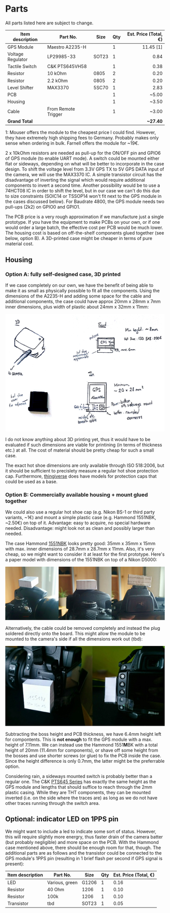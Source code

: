 Parts
=====

All parts listed here are subject to change.

|  Item description |       Part No.      |  Size | Qty | Est. Price (Total, €) |
| ----------------- | ------------------- | ----- | --- | --------------------: |
| GPS Module        | Maestro A2235-H     |       |   1 |             11.45 [1] |
| Voltage Regulator | LP29985-33          | SOT23 |   1 |                  0.84 |
| Tactile Switch    | C&K PTS645VH58      |       |   1 |                  0.38 |
| Resistor          | 10 kOhm             | 0805  |   2 |                  0.20 |
| Resistor          | 2.2 kOhm            | 0805  |   2 |                  0.20 |
| Level Shifter     | MAX3370             | 5SC70 |   1 |                  2.83 |
| PCB               |                     |       |   1 |                 ~5.00 |
| Housing           |                     |       |   1 |                 ~3.50 |
| Cable             | From Remote Trigger |       |   1 |                 ~3.00 |
| **Grand Total**   |                     |       |     |            **~27.40** |

1: Mouser offers the module to the cheapest price I could find. However, they
have extremely high shipping fees to Germany. Probably makes only sense when
ordering in bulk. Farnell offers the module for ~19€.

2 x 10kOhm resistors are needed as pull-up for the ON/OFF pin and GPIO6 of GPS
module (to enable UART mode). A switch could be mounted either flat or sideways,
depending on what will be better to incorporate in the case design. To shift the
voltage level from 3.3V GPS TX to 5V GPS DATA input of the camera, we will use
the MAX3370 IC. A simple transistor circuit has the disadvantage of inverting
the signal which would require additional components to invert a second time.
Another possibility would be to use a 74HCT08 IC in order to shift the level,
but in our case we can't do this due to size constraints (SOIC14 or TSSOP14
won't fit next to the GPS module in the cases discussed below). For Baudrate
4800, the GPS module needs two pull-ups (2k2) on GPIO0 and GPIO1.

The PCB price is a very rough approximation if we manufacture just a single
prototype. If you have the equipment to make PCBs on your own, or if one would
order a large batch, the effective cost per PCB would be much lower. The housing
cost is based on off-the-shelf components glued together (see below, option B).
A 3D-printed case might be cheaper in terms of pure material cost.


## Housing

### Option A: fully self-designed case, 3D printed

If we case completely on our own, we have the benefit of being able to make it
as small as physically possible to fit all the components. Using the dimensions
of the A2235-H and adding some space for the cable and additional components,
the case could have approx 20mm x 28mm x 7mm inner dimensions, plus width of
plastic about 24mm x 32mm x 11mm:

![Sketch](sketch.png)

I do not know anything about 3D printing yet, thus it would have to be evaluated
if such dimensions are viable for printining (in terms of thickness etc.) at
all. The cost of material should be pretty cheap for such a small case.

The exact hot shoe dimensions are only available through ISO 518:2006, but it
should be sufficient to precislety measure a regular hot shoe protection cap.
Furthermore, [thingiverse](http://www.thingiverse.com/thing:7992) does have
models for protection caps that could be used as a base.

### Option B: Commercially available housing + mount glued together

We could also use a regular hot shoe cap (e.g. Nikon BS-1 or third party
variants, ~1€) and mount a simple plastic case (e.g. Hammond 1551NBK, ~2.50€) on
top of it. Advantage: easy to acquire, no special hardware needed. Disadvantage:
might look not as clean and possibly larger than needed.

The case Hammond [1551NBK](http://www.farnell.com/datasheets/2872.pdf) looks
pretty good: 35mm x 35mm x 15mm with max. inner dimensions of 28.7mm x 28.7mm x
11mm. Also, it's very cheap, so we might want to consider it at least for the
first prototype. Here's a paper model with dimensions of the 1551NBK on top of a
Nikon D5000:

![Paper Prototype](paper_proto.jpg)

Alternatively, the cable could be removed completely and instead the plug
soldered directly onto the board. This might allow the module to be mounted to
the camera's side if all the dimensions work out (tbd):

![Paper Prototype 2](paper_proto2.jpg)

Subtracting the boss height and PCB thickness, we have 6.4mm height left for
compontents. This is **not enough** to fit the GPS module with a max. height of
7.11mm. We can instead use the Hammond 1551**M**BK with a total height of 20mm
(11.4mm for components), or shave off some height from the bosses and use
shorter screws (or glue) to fix the PCB inside the case. Since the height
difference is only 0.7mm, the latter might be the preferrable option.

Considering rain, a sideways mounted switch is probably better than a regular
one. The C&K [PTS645 Series](http://www.farnell.com/datasheets/1707731.pdf) has
exactly the same height as the GPS module and lengths that should suffice to
reach through the 2mm plastic casing. While they are THT components, they can be
mounted inverted (i.e. on the side where the traces are) as long as we do not
have other traces running through the switch area.


## Optional: indicator LED on 1PPS pin

We might want to include a led to indicate some sort of status. However, this
will require slightly more energry, thus faster drain of the camera batter (but
probably negligible) and more space on the PCB. With the Hammond case mentioned
above, there should be enough room for that, though. The additional parts are as
follows and the transistor could be connected to the GPS module's 1PPS pin
(resulting in 1 brief flash per second if GPS signal is present):

| Item description |    Part No.    |  Size | Qty | Est. Price (Total, €) |
| ---------------- | -------------- | ----- | --- | --------------------- |
| LED              | Various, green | G1206 |   1 |                  0.16 |
| Resistor         | 40 Ohm         | 1206  |   1 |                  0.10 |
| Resistor         | 100k           | 1206  |   1 |                  0.10 |
| Transistor       | tbd            | SOT23 |   1 |                  0.05 |
